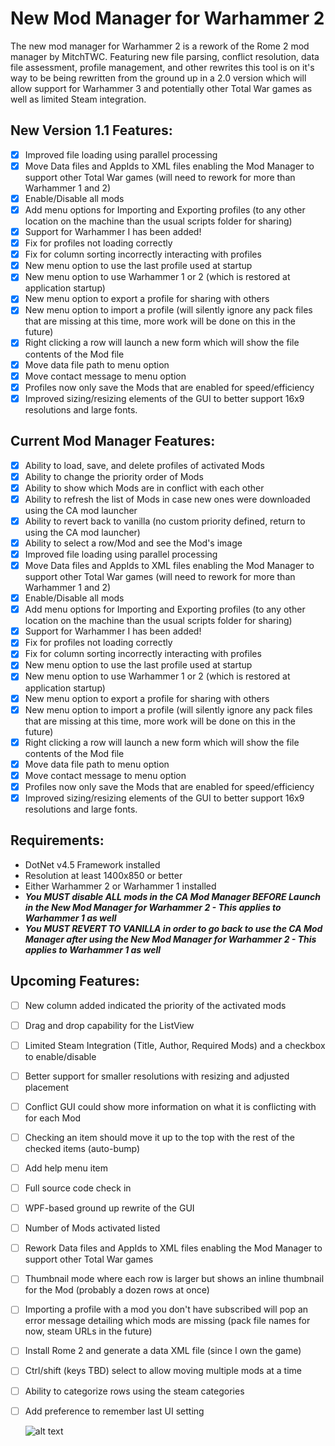 # New Mod Manager for Warhammer 2
The new mod manager for Warhammer 2 is a rework of the Rome 2 mod manager by MitchTWC. Featuring new file parsing, conflict resolution, data file assessment, profile management, and other rewrites this tool is on it's way to be being rewritten from the ground up in a 2.0 version which will allow support for Warhammer 3 and potentially other Total War games as well as limited Steam integration.

## New Version 1.1 Features:
- [x] Improved file loading using parallel processing
- [x] Move Data files and AppIds to XML files enabling the Mod Manager to support other Total War games (will need to rework for more than Warhammer 1 and 2)
- [x] Enable/Disable all mods
- [x] Add menu options for Importing and Exporting profiles (to any other location on the machine than the usual scripts folder for sharing)
- [x] Support for Warhammer I has been added! 
- [x] Fix for profiles not loading correctly
- [x] Fix for column sorting incorrectly interacting with profiles
- [x] New menu option to use the last profile used at startup
- [x] New menu option to use Warhammer 1 or 2 (which is restored at application startup)
- [x] New menu option to export a profile for sharing with others
- [x] New menu option to import a profile (will silently ignore any pack files that are missing at this time, more work will be done on this in the future)
- [x] Right clicking a row will launch a new form which will show the file contents of the Mod file
- [x] Move data file path to menu option
- [x] Move contact message to menu option
- [x] Profiles now only save the Mods that are enabled for speed/efficiency 
- [x] Improved sizing/resizing elements of the GUI to better support 16x9 resolutions and large fonts.

## Current Mod Manager Features:

- [x] Ability to load, save, and delete profiles of activated Mods
- [x] Ability to change the priority order of Mods
- [x] Ability to show which Mods are in conflict with each other
- [x] Ability to refresh the list of Mods in case new ones were downloaded using the CA mod launcher
- [x] Ability to revert back to vanilla (no custom priority defined, return to using the CA mod launcher)
- [x] Ability to select a row/Mod and see the Mod's image
- [x] Improved file loading using parallel processing
- [x] Move Data files and AppIds to XML files enabling the Mod Manager to support other Total War games (will need to rework for more than Warhammer 1 and 2)
- [x] Enable/Disable all mods
- [x] Add menu options for Importing and Exporting profiles (to any other location on the machine than the usual scripts folder for sharing)
- [x] Support for Warhammer I has been added! 
- [x] Fix for profiles not loading correctly
- [x] Fix for column sorting incorrectly interacting with profiles
- [x] New menu option to use the last profile used at startup
- [x] New menu option to use Warhammer 1 or 2 (which is restored at application startup)
- [x] New menu option to export a profile for sharing with others
- [x] New menu option to import a profile (will silently ignore any pack files that are missing at this time, more work will be done on this in the future)
- [x] Right clicking a row will launch a new form which will show the file contents of the Mod file
- [x] Move data file path to menu option
- [x] Move contact message to menu option
- [x] Profiles now only save the Mods that are enabled for speed/efficiency 
- [x] Improved sizing/resizing elements of the GUI to better support 16x9 resolutions and large fonts.

## Requirements:

- DotNet v4.5 Framework installed
- Resolution at least 1400x850 or better
- Either Warhammer 2 or Warhammer 1 installed
- **_You MUST disable ALL mods in the CA Mod Manager BEFORE Launch in the New Mod Manager for Warhammer 2 - This applies to Warhammer 1 as well_**
- **_You MUST REVERT TO VANILLA in order to go back to use the CA Mod Manager after using the New Mod Manager for Warhammer 2 - This applies to Warhammer 1 as well_**

## Upcoming Features:
- [ ] New column added indicated the priority of the activated mods
- [ ] Drag and drop capability for the ListView
- [ ] Limited Steam Integration (Title, Author, Required Mods) and a checkbox to enable/disable
- [ ] Better support for smaller resolutions with resizing and adjusted placement
- [ ] Conflict GUI could show more information on what it is conflicting with for each Mod
- [ ] Checking an item should move it up to the top with the rest of the checked items (auto-bump)
- [ ] Add help menu item
- [ ] Full source code check in
- [ ] WPF-based ground up rewrite of the GUI
- [ ] Number of Mods activated listed
- [ ] Rework Data files and AppIds to XML files enabling the Mod Manager to support other Total War games 
- [ ] Thumbnail mode where each row is larger but shows an inline thumbnail for the Mod (probably a dozen rows at once)
- [ ] Importing a profile with a mod you don't have subscribed will pop an error message detailing which mods are missing (pack file names for now, steam URLs in the future)
- [ ] Install Rome 2 and generate a data XML file (since I own the game)
- [ ] Ctrl/shift (keys TBD) select to allow moving multiple mods at a time
- [ ] Ability to categorize rows using the steam categories
- [ ] Add preference to remember last UI setting
  
  ![alt text](https://github.com/Kaedrin/warhammer-mod-manager/blob/v1.1/WarhammerModManager.JPG "Warhammer 2 Mod Manager Screenshot")
